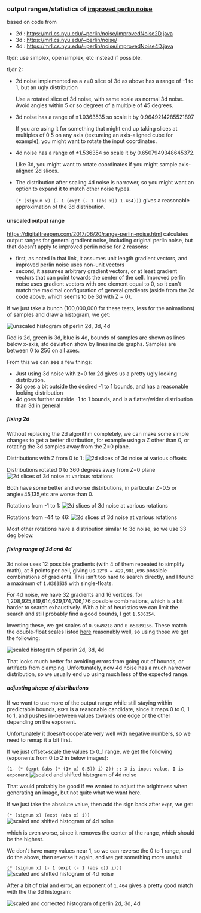 ### output ranges/statistics of [improved perlin noise](https://mrl.cs.nyu.edu/~perlin/paper445.pdf)

based on code from 

* 2d : https://mrl.cs.nyu.edu/~perlin/noise/ImprovedNoise2D.java
* 3d : https://mrl.cs.nyu.edu/~perlin/noise/
* 4d : https://mrl.cs.nyu.edu/~perlin/noise/ImprovedNoise4D.java

tl;dr: use simplex, opensimplex, etc instead if possible.

tl;dr 2: 

* 2d noise implemented as a z=0 slice of 3d as above has a range of -1 to 1, but an ugly distribution

    Use a rotated slice of 3d noise, with same scale as normal 3d noise. Avoid angles within 5 or so degrees of a multiple of 45 degrees.
* 3d noise has a range of ±1.0363535 so scale it by 0.9649214285521897

    If you are using it for something that might end up taking slices at multiples of 0.5 on any axis (textureing an axis-aligned cube for example), you might want to rotate the input coordinates.
* 4d noise has a range of ±1.536354 so scale it by 0.6507949348645372.

    Like 3d, you might want to rotate coordinates if you might sample axis-aligned 2d slices.
* The distribution after scaling 4d noise is narrower, so you might want an option to expand it to match other noise types.

    `(* (signum x) (- 1 (expt (- 1 (abs x)) 1.464)))` gives a reasonable approximation of the 3d distribution.



#### unscaled output range

https://digitalfreepen.com/2017/06/20/range-perlin-noise.html calculates output ranges for general gradient noise, including original perlin noise, but that doesn't apply to improved perlin noise for 2 reasons:

* first, as noted in that link, it assumes unit length gradient vectors, and improved perlin noise uses non-unit vectors
* second, it assumes arbitrary gradient vectors, or at least gradient vectors that can point towards the center of the cell. Improved perlin noise uses gradient vectors with one element equal to 0, so it can't match the maximal configuration of general gradients (aside from the 2d code above, which seems to be 3d with Z = 0).

If we just take a bunch (100,000,000 for these tests, less for the animations) of samples and draw a histogram, we get:

![unscaled histogram of perlin 2d, 3d, 4d](images/dark/perlin-improved-unscaled.png)

Red is 2d, green is 3d, blue is 4d, bounds of samples are shown as lines below x-axis, std deviation show by lines inside graphs. Samples are between 0 to 256 on all axes.

From this we can see a few things:

* Just using 3d noise with z=0 for 2d gives us a pretty ugly looking distribution.
* 3d goes a bit outside the desired -1 to 1 bounds, and has a reasonable looking distribution
* 4d goes further outside -1 to 1 bounds, and is a flatter/wider distribution than 3d in general

##### fixing 2d

Without replacing the 2d algorithm completely, we can make some simple changes to get a better distribution, for example using a Z other than 0, or rotating the 3d samples away from the Z=0 plane.

Distributions with Z from 0 to 1:
![2d slices of 3d noise at various offsets](images/dark/2d-offset.gif)

Distributions rotated 0 to 360 degrees away from Z=0 plane
![2d slices of 3d noise at various rotations](images/dark/2d-rotated.gif)

Both have some better and worse distributions, in particular Z=0.5 or angle=45,135,etc are worse than 0.

Rotations from -1 to 1:
![2d slices of 3d noise at various rotations](images/dark/2d-rotated-0.gif)

Rotations from -44 to 46:
![2d slices of 3d noise at various rotations](images/dark/2d-rotated-45.gif)

Most other rotations have a distribution similar to 3d noise, so we use 33 deg below.

##### fixing range of 3d and 4d

3d noise uses 12 possible gradients (with 4 of them repeated to simplify math), at 8 points per cell, giving us `12^8 = 429,981,696` possible combinations of gradients. This isn't too hard to search directly, and I found a maximum of `1.0363535` with single-floats.

For 4d noise, we have 32 gradients and 16 vertices, for 1,208,925,819,614,629,174,706,176 possible combinations, which is a bit harder to search exhaustively. With a bit of heuristics we can limit the search and still probably find a good bounds, I got `1.536354`.

Inverting these, we get scales of `0.9649218` and `0.65089166`. 
These match the double-float scales listed [here](https://www.reddit.com/r/proceduralgeneration/comments/ltfsd0/cricket_a_coherent_noise_generation_and/goyj3fe/) reasonably well, so using those we get the following:

![scaled histogram of perlin 2d, 3d, 4d](images/dark/perlin-improved-scaled.png)

That looks much better for avoiding errors from going out of bounds, or artifacts from clamping. Unfortunately, now 4d noise has a much narrower distribution, so we usually end up using much less of the expected range.

##### adjusting shape of distributions

If we want to use more of the output range while still staying within predictable bounds, `EXPT` is a reasonable candidate, since it maps 0 to 0, 1 to 1, and pushes in-between values towards one edge or the other depending on the exponent.

Unfortunately it doesn't cooperate very well with negative numbers, so we need to remap it a bit first.

If we just offset+scale the values to 0..1 range, we get the following (exponents from 0 to 2 in below images):

`(1- (* (expt (abs (* (1+ x) 0.5)) i) 2)) ;; X is input value, I is exponent`
![scaled and shifted histogram of 4d noise](images/dark/4d-scaling-expt.gif)

That would probably be good if we wanted to adjust the brightness when generating an image, but not quite what we want here.

If we just take the absolute value, then add the sign back after `expt`, we get:

`(* (signum x) (expt (abs x) i))`
![scaled and shifted histogram of 4d noise](images/dark/4d-scaling-expt1.gif)

which is even worse, since it removes the center of the range, which should be the highest.

We don't have many values near 1, so we can reverse the 0 to 1 range, and do the above, then reverse it again, and we get something more useful:

`(* (signum x) (- 1 (expt (- 1 (abs x)) i)))`
![scaled and shifted histogram of 4d noise](images/dark/4d-scaling.gif)

After a bit of trial and error, an exponent of `1.464` gives a pretty good match with the the 3d histogram:

![scaled and corrected histogram of perlin 2d, 3d, 4d](images/dark/perlin-improved-scaled-gamma.png)

